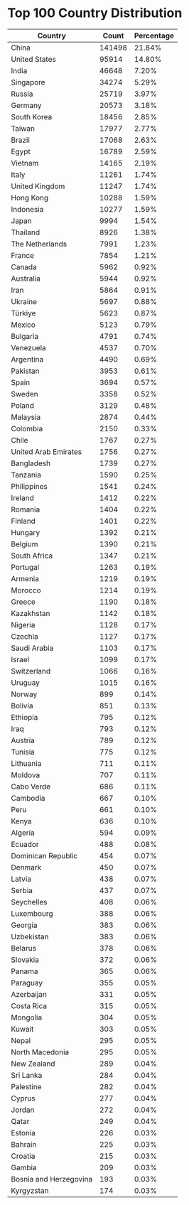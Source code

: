 # Top 100 Country Distribution
| Country | Count | Percentage |
|----|----|----|
| China | 141498 | 21.84% |
| United States | 95914 | 14.80% |
| India | 46648 | 7.20% |
| Singapore | 34274 | 5.29% |
| Russia | 25719 | 3.97% |
| Germany | 20573 | 3.18% |
| South Korea | 18456 | 2.85% |
| Taiwan | 17977 | 2.77% |
| Brazil | 17068 | 2.63% |
| Egypt | 16789 | 2.59% |
| Vietnam | 14165 | 2.19% |
| Italy | 11261 | 1.74% |
| United Kingdom | 11247 | 1.74% |
| Hong Kong | 10288 | 1.59% |
| Indonesia | 10277 | 1.59% |
| Japan | 9994 | 1.54% |
| Thailand | 8926 | 1.38% |
| The Netherlands | 7991 | 1.23% |
| France | 7854 | 1.21% |
| Canada | 5962 | 0.92% |
| Australia | 5944 | 0.92% |
| Iran | 5864 | 0.91% |
| Ukraine | 5697 | 0.88% |
| Türkiye | 5623 | 0.87% |
| Mexico | 5123 | 0.79% |
| Bulgaria | 4791 | 0.74% |
| Venezuela | 4537 | 0.70% |
| Argentina | 4490 | 0.69% |
| Pakistan | 3953 | 0.61% |
| Spain | 3694 | 0.57% |
| Sweden | 3358 | 0.52% |
| Poland | 3129 | 0.48% |
| Malaysia | 2874 | 0.44% |
| Colombia | 2150 | 0.33% |
| Chile | 1767 | 0.27% |
| United Arab Emirates | 1756 | 0.27% |
| Bangladesh | 1739 | 0.27% |
| Tanzania | 1590 | 0.25% |
| Philippines | 1541 | 0.24% |
| Ireland | 1412 | 0.22% |
| Romania | 1404 | 0.22% |
| Finland | 1401 | 0.22% |
| Hungary | 1392 | 0.21% |
| Belgium | 1390 | 0.21% |
| South Africa | 1347 | 0.21% |
| Portugal | 1263 | 0.19% |
| Armenia | 1219 | 0.19% |
| Morocco | 1214 | 0.19% |
| Greece | 1190 | 0.18% |
| Kazakhstan | 1142 | 0.18% |
| Nigeria | 1128 | 0.17% |
| Czechia | 1127 | 0.17% |
| Saudi Arabia | 1103 | 0.17% |
| Israel | 1099 | 0.17% |
| Switzerland | 1066 | 0.16% |
| Uruguay | 1015 | 0.16% |
| Norway | 899 | 0.14% |
| Bolivia | 851 | 0.13% |
| Ethiopia | 795 | 0.12% |
| Iraq | 793 | 0.12% |
| Austria | 789 | 0.12% |
| Tunisia | 775 | 0.12% |
| Lithuania | 711 | 0.11% |
| Moldova | 707 | 0.11% |
| Cabo Verde | 686 | 0.11% |
| Cambodia | 667 | 0.10% |
| Peru | 661 | 0.10% |
| Kenya | 636 | 0.10% |
| Algeria | 594 | 0.09% |
| Ecuador | 488 | 0.08% |
| Dominican Republic | 454 | 0.07% |
| Denmark | 450 | 0.07% |
| Latvia | 438 | 0.07% |
| Serbia | 437 | 0.07% |
| Seychelles | 408 | 0.06% |
| Luxembourg | 388 | 0.06% |
| Georgia | 383 | 0.06% |
| Uzbekistan | 383 | 0.06% |
| Belarus | 378 | 0.06% |
| Slovakia | 372 | 0.06% |
| Panama | 365 | 0.06% |
| Paraguay | 355 | 0.05% |
| Azerbaijan | 331 | 0.05% |
| Costa Rica | 315 | 0.05% |
| Mongolia | 304 | 0.05% |
| Kuwait | 303 | 0.05% |
| Nepal | 295 | 0.05% |
| North Macedonia | 295 | 0.05% |
| New Zealand | 289 | 0.04% |
| Sri Lanka | 284 | 0.04% |
| Palestine | 282 | 0.04% |
| Cyprus | 277 | 0.04% |
| Jordan | 272 | 0.04% |
| Qatar | 249 | 0.04% |
| Estonia | 226 | 0.03% |
| Bahrain | 225 | 0.03% |
| Croatia | 215 | 0.03% |
| Gambia | 209 | 0.03% |
| Bosnia and Herzegovina | 193 | 0.03% |
| Kyrgyzstan | 174 | 0.03% |
